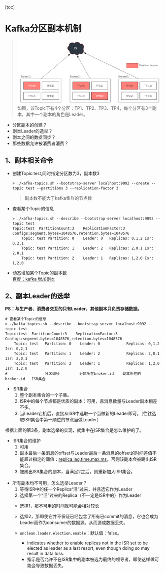 [toc]

# Kafka分区副本机制

> ![](../etc/kafka_分区副本示意图.png)<br>
> 如图，该Topic下有4个分区：TP1、TP2、TP3、TP4，每个分区有3个副本，其中一个副本的角色是Leader。

- 分区副本的创建？
- 副本Leader的选举？
- 副本之间的数据同步？
- 那些数据允许被消费者消费？

## 1、副本相关命令
- 创建Topic:test,同时指定分区数为3，副本数3
    ``` shell
    > ./kafka-topics.sh --bootstrap-server localhost:9092 --create --topic test --partitions 3 --replication-factor 3
    ```

    > 副本数不能大于kafka集群的节点数
- 查看某个Topic的信息
    ``` shell
    > ./kafka-topics.sh --describe --bootstrap-server localhost:9092 --topic test
    Topic:test	PartitionCount:3	ReplicationFactor:3	Configs:segment.bytes=1048576,retention.bytes=1048576
        Topic: test	Partition: 0	Leader: 0	Replicas: 0,1,2	Isr: 0,2,1
        Topic: test	Partition: 1	Leader: 2	Replicas: 2,0,1	Isr: 2,0,1
        Topic: test	Partition: 2	Leader: 1	Replicas: 1,2,0	Isr: 1,2,0
    ```
- 动态增加某个Topic的副本数<br>
    [百度：kafka 增加副本](https://www.baidu.com/s?wd=kafka%20%E5%A2%9E%E5%8A%A0%E5%89%AF%E6%9C%AC&rsv_spt=1&rsv_iqid=0x963caebb0000437b&issp=1&f=8&rsv_bp=1&rsv_idx=2&ie=utf-8&rqlang=cn&tn=baiduhome_pg&rsv_enter=1&rsv_dl=tb&inputT=21731&rsv_t=fe9aQyndbfCqzUt%2FaIrxYh5UUfzHbjUIlUJohBzfQvsjMIdsVE59Uh7b43CogOJe9wQD&oq=kafka%2520offset&rsv_pq=f15b955400066f22&rsv_sug3=99&rsv_sug1=63&rsv_sug7=100&rsv_sug2=0&rsv_sug4=22630)

## 2、副本Leader的选举
<b>PS：与生产者、消费者交互的只有Leader，其他副本只负责存储数据。</b>

``` shell
# 查看某个Topic的信息
> ./kafka-topics.sh --describe --bootstrap-server localhost:9092 --topic test
Topic:test	PartitionCount:3	ReplicationFactor:3	Configs:segment.bytes=1048576,retention.bytes=1048576
    Topic: test   Partition: 0    Leader: 0            Replicas: 0,1,2      Isr: 0,2,1
    Topic: test   Partition: 1    Leader: 2            Replicas: 2,0,1      Isr: 2,0,1
    Topic: test   Partition: 2    Leader: 1            Replicas: 1,2,0      Isr: 1,2,0
#                 分区编号         分区所在broker.id    副本所在的broker.id   ISR集合
```

- ISR集合
    1. 整个副本集合的一个子集。<br>
    2. ISR中的每个节点都是优质的副本：可用，且消息数量与Leader副本相差不多。
    3. 当Leader宕机后，直接从ISR中选取一个当做新的Leader即可。（往往选取ISR集合中第一顺位的节点当做Leader）

根据上面的第3条，副本选举的实现，就集中在ISR集合是怎么维护的了。

- ISR集合的维护
    1. 可用
    2. 副本最后一条消息的offset与Leader最后一条消息的offset的时间差值不能超过指定的阈值：[replica.lag.time.max.ms](http://kafka.apache.org/documentation/#brokerconfigs)，否则该副本会被踢出ISR集合。
    3. 被踢出ISR集合的副本，当满足2之后，则重新加入ISR集合。
<br><br>
- 所有副本均不可用，怎么选举Leader？
    1. 等待ISR中的任一个Replica“活”过来，并且选它作为Leader
    2. 选择第一个“活”过来的Replica（不一定是ISR中的）作为Leader
    - 选择1，那不可用的时间就可能会相对较长
    - 选择2，那即使它并不保证已经包含了所有已commit的消息，它也会成为Leader而作为consumer的数据源。从而造成数据丢失。

    - `unclean.leader.election.enable`：默认值：false。
        - Indicates whether to enable replicas not in the ISR set to be elected as leader as a last resort, even though doing so may result in data loss.
        - 指示是否允许不在ISR集中的副本被选为最终的领导者，即使这样做可能会导致数据丢失。
